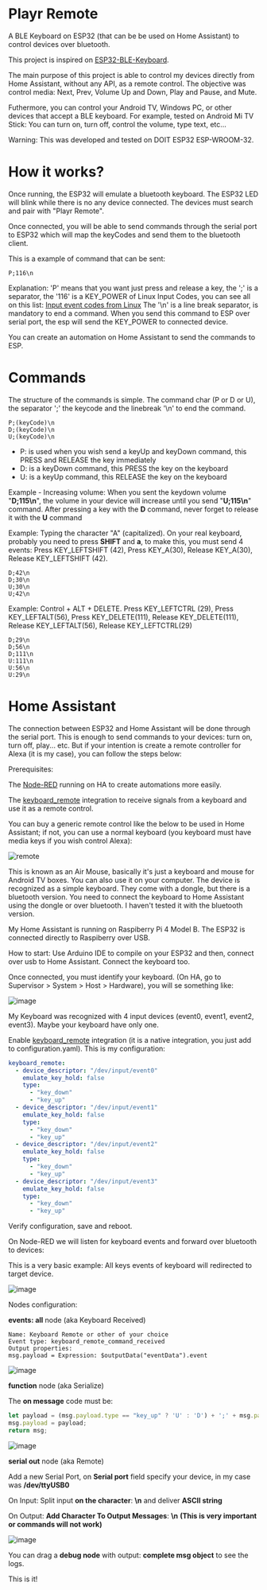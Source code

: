 
# Playr Remote

A BLE Keyboard on ESP32 (that can be be used on Home Assistant) to control devices over bluetooth.

This project is inspired on [ESP32-BLE-Keyboard](https://github.com/T-vK/ESP32-BLE-Keyboard).

The main purpose of this project is able to control my devices directly from Home Assistant, without any API, as a remote control. The objective was control media: Next, Prev, Volume Up and Down, Play and Pause, and Mute.

Futhermore, you can control your Android TV, Windows PC, or other devices that accept a BLE keyboard. For example, tested on Android Mi TV Stick: You can turn on, turn off, control the volume, type text, etc...

Warning: This was developed and tested on DOIT ESP32 ESP-WROOM-32.

# How it works?

Once running, the ESP32 will emulate a bluetooth keyboard. The ESP32 LED will blink while there is no any device connected. The devices must search and pair with "Playr Remote". 

Once connected, you will be able to send commands through the serial port to ESP32 which will map the keyCodes and send them to the bluetooth client.

This is a example of command that can be sent:

	P;116\n

Explanation: 'P' means that you want just press and release a key, the ';' is a separator, the '116' is a KEY_POWER of Linux Input Codes, you can see all on this list: [Input event codes from Linux](https://github.com/torvalds/linux/blob/master/include/uapi/linux/input-event-codes.h)
The '\n' is a line break separator, is mandatory to end a command.
When you send this command to ESP over serial port, the esp will send the KEY_POWER to connected device.

You can create an automation on Home Assistant to send the commands to ESP. 
  
# Commands

The structure of the commands is simple. The command char (P or D or U), the separator ';' the keycode and the linebreak '\n' to end the command.

	P;(keyCode)\n
	D;(keyCode)\n
	U;(keyCode)\n
	
- P: is used when you wish send a keyUp and keyDown command, this PRESS and RELEASE the key immediately
- D: is a keyDown command, this PRESS the key on the keyboard
- U: is a keyUp command, this RELEASE the key on the keyboard

Example  - Increasing volume: 
When you sent the keydown volume "**D;115\n**", the volume in your device will increase until you send "**U;115\n**" command.  After pressing a key with the **D** command, never forget to release it with the **U** command

Example: Typing the character "A" (capitalized). On your real keyboard, probably you need to press **SHIFT** and **a**, to make this, you must send 4 events: Press KEY_LEFTSHIFT (42),  Press KEY_A(30), Release KEY_A(30), Release KEY_LEFTSHIFT (42).

	D;42\n
	D;30\n
	U;30\n
	U;42\n
    
Example: Control + ALT + DELETE. Press KEY_LEFTCTRL (29), Press KEY_LEFTALT(56), Press KEY_DELETE(111), Release KEY_DELETE(111), Release KEY_LEFTALT(56), Release KEY_LEFTCTRL(29) 

	D;29\n
	D;56\n
	D;111\n
	U:111\n
	U:56\n
	U:29\n

# Home Assistant 

The connection between ESP32 and Home Assistant will be done through the serial port. This is enough to send commands to your devices: turn on, turn off, play... etc. But if your intention is create a remote controller for Alexa (it is my case), you can follow the steps below:

Prerequisites:

The [Node-RED](https://community.home-assistant.io/t/home-assistant-community-add-on-node-red/55023) running on HA to create automations more easily.

The [keyboard_remote](https://www.home-assistant.io/integrations/keyboard_remote/) integration to receive signals from a keyboard and use it as a remote control.

You can buy a generic remote control like the below to be used in Home Assistant; if not, you can use a normal keyboard (you keyboard must have media keys if you wish control Alexa):

![remote](https://user-images.githubusercontent.com/8365145/144768620-b4a1cbbc-e6cd-4bb6-87ff-ca0b7be76b94.jpg)

This is known as an Air Mouse, basically it's just a keyboard and mouse for Android TV boxes. You can also use it on your computer. The device is recognized as a simple keyboard. They come with a dongle, but there is a bluetooth version. You need to connect the keyboard to Home Assistant using the dongle or over bluetooth. I haven't tested it with the bluetooth version. 

My Home Assistant is running on Raspiberry Pi 4 Model B. 
The ESP32 is connected directly to Raspiberry over USB.

How to start: 
Use Arduino IDE to compile on your ESP32 and then, connect over usb to Home Assistant. Connect the keyboard too.

Once connected, you must identify your keyboard. (On HA, go to Supervisor > System > Host > Hardware), you will se something like: 

![image](https://user-images.githubusercontent.com/8365145/146999507-2789311a-5472-4a51-b3b1-733ffd7f030b.png)

My Keyboard was recognized with 4 input devices (event0, event1, event2, event3). Maybe your keyboard have only one.

Enable [keyboard_remote](https://www.home-assistant.io/integrations/keyboard_remote/) integration (it is a native integration, you just add to configuration.yaml). 
This is my configuration:
```yaml
keyboard_remote:
  - device_descriptor: "/dev/input/event0"
    emulate_key_hold: false
    type:
      - "key_down"
      - "key_up"
  - device_descriptor: "/dev/input/event1"
    emulate_key_hold: false
    type:
      - "key_down"
      - "key_up"
  - device_descriptor: "/dev/input/event2"
    emulate_key_hold: false
    type:
      - "key_down"
      - "key_up"
  - device_descriptor: "/dev/input/event3"
    emulate_key_hold: false
    type:
      - "key_down"
      - "key_up"
```
Verify configuration, save and reboot.

On Node-RED we will listen for keyboard events and forward over bluetooth to devices:

This is a very basic example: All keys events of keyboard will redirected to target device. 

![image](https://user-images.githubusercontent.com/8365145/147002326-6f4cbfd5-48f6-43e8-844f-0d7a34a4f56c.png)

Nodes configuration:

**events: all** node (aka Keyboard Received)

	Name: Keyboard Remote or other of your choice
	Event type: keyboard_remote_command_received
	Output properties:
	msg.payload = Expression: $outputData("eventData").event

![image](https://user-images.githubusercontent.com/8365145/147002930-ede3049b-1895-461e-95ad-77e7fe15948d.png)


**function** node (aka Serialize)

The **on message** code must be:

```javascript
let payload = (msg.payload.type == "key_up" ? 'U' : 'D') + ';' + msg.payload.key_code;
msg.payload = payload;
return msg;
```
![image](https://user-images.githubusercontent.com/8365145/147003274-9a57c3ab-1cc9-4737-bdb5-1367c9aa09fa.png)

**serial out** node (aka Remote)

Add a new Serial Port, on **Serial port** field specify your device, in my case was **/dev/ttyUSB0**

On Input: Split input **on the character**: **\n** and deliver **ASCII string**

On Output: **Add Character To Output Messages**: **\n** **(This is very important or commands will not work)**

![image](https://user-images.githubusercontent.com/8365145/147003958-d1c8ce96-91df-4a14-9e47-cc23076138b4.png)

You can drag a **debug node** with output: **complete msg object** to see the logs.

This is it!


